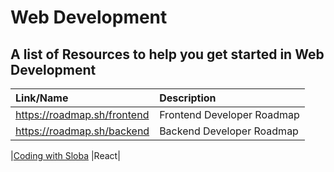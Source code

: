 # Web Development

## A list of Resources to help you get started in Web Development

| Link/Name                                      | Description                           |
|:----------------------------------------------|:-------------------------------------|
|<https://roadmap.sh/frontend> |Frontend Developer Roadmap|
|<https://roadmap.sh/backend> |Backend Developer Roadmap|

|[Coding with Sloba](https://www.youtube.com/playlist?list=PLjsBk8SIQEi9Owh_q04TK0SybkROD_AFx) |React|
